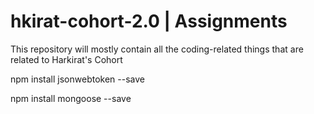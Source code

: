 # hkirat-cohort-2.0  |  Assignments 

This repository will mostly contain all the coding-related things that are related to Harkirat's Cohort 

npm install jsonwebtoken --save

npm install mongoose --save
